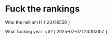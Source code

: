 # Fuck the rankings

Who the hell am I?
{ 20418558 }

What fucking year is it?
[ 2025-07-07T23:10:00Z ]
